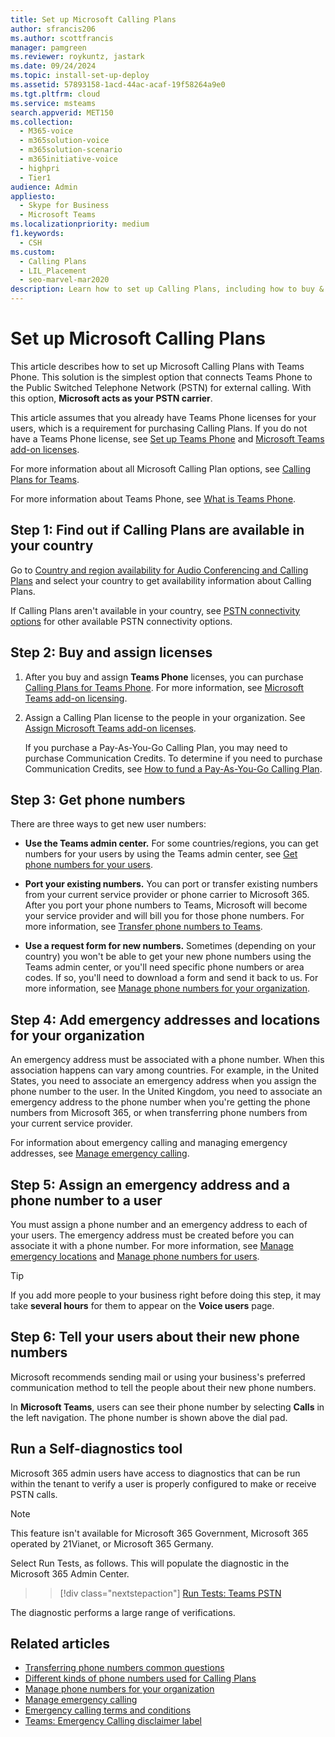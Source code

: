 ```yaml
---
title: Set up Microsoft Calling Plans
author: sfrancis206
ms.author: scottfrancis
manager: pamgreen
ms.reviewer: roykuntz, jastark
ms.date: 09/24/2024
ms.topic: install-set-up-deploy
ms.assetid: 57893158-1acd-44ac-acaf-19f58264a9e0
ms.tgt.pltfrm: cloud
ms.service: msteams
search.appverid: MET150
ms.collection: 
  - M365-voice
  - m365solution-voice
  - m365solution-scenario
  - m365initiative-voice
  - highpri
  - Tier1
audience: Admin
appliesto: 
  - Skype for Business
  - Microsoft Teams
ms.localizationpriority: medium
f1.keywords: 
  - CSH
ms.custom: 
  - Calling Plans
  - LIL_Placement
  - seo-marvel-mar2020
description: Learn how to set up Calling Plans, including how to buy & assign licenses, get phone numbers, and add emergency addresses & locations.
---
```

# Set up Microsoft Calling Plans

This article describes how to set up Microsoft Calling Plans with Teams Phone. This solution is the simplest option that connects Teams Phone to the Public Switched Telephone Network (PSTN) for external calling. With this option, **Microsoft acts as your PSTN carrier**.

This article assumes that you already have Teams Phone licenses for your users, which is a requirement for purchasing Calling Plans. If you do not have a Teams Phone license, see [Set up Teams Phone](setting-up-your-phone-system.md) and [Microsoft Teams add-on licenses](./teams-add-on-licensing/microsoft-teams-add-on-licensing.md).

For more information about all Microsoft Calling Plan options, see [Calling Plans for Teams](calling-plans-for-office-365.md).

For more information about Teams Phone, see [What is Teams Phone](what-is-phone-system-in-office-365.md).

## Step 1: Find out if Calling Plans are available in your country

Go to [Country and region availability for Audio Conferencing and Calling Plans](country-and-region-availability-for-audio-conferencing-and-calling-plans/country-and-region-availability-for-audio-conferencing-and-calling-plans.md) and select your country to get availability information about Calling Plans.

If Calling Plans aren't available in your country, see [PSTN connectivity options](pstn-connectivity.md) for other available PSTN connectivity options.
  
## Step 2: Buy and assign licenses

1. After you buy and assign **Teams Phone** licenses, you can purchase [Calling Plans for Teams Phone](calling-plans-for-office-365.md). For more information, see [Microsoft Teams add-on licensing](./teams-add-on-licensing/microsoft-teams-add-on-licensing.md).
  
2. Assign a Calling Plan license to the people in your organization. See [Assign Microsoft Teams add-on licenses](./teams-add-on-licensing/assign-teams-add-on-licenses.md).

   If you purchase a Pay-As-You-Go Calling Plan, you may need to purchase Communication Credits. To determine if you need to purchase Communication Credits, see [How to fund a Pay-As-You-Go Calling Plan](calling-plans-for-office-365.md#how-to-fund-a-pay-as-you-go-calling-plan).

## Step 3: Get phone numbers

There are three ways to get new user numbers:

- **Use the Teams admin center.** For some countries/regions, you can get numbers for your users by using the Teams admin center, see [Get phone numbers for your users](getting-phone-numbers-for-your-users.md).

- **Port your existing numbers.** You can port or transfer existing numbers from your current service provider or phone carrier to Microsoft 365. After you port your phone numbers to Teams, Microsoft will become your service provider and will bill you for those phone numbers. For more information, see [Transfer phone numbers to Teams](phone-number-calling-plans/transfer-phone-numbers-to-teams.md).
  
- **Use a request form for new numbers.** Sometimes (depending on your country) you won't be able to get your new phone numbers using the Teams admin center, or you'll need specific phone numbers or area codes. If so, you'll need to download a form and send it back to us. For more information, see [Manage phone numbers for your organization](manage-phone-numbers-for-your-organization/manage-phone-numbers-for-your-organization.md).


## Step 4: Add emergency addresses and locations for your organization
<a name="bkmk_add_addresses"> </a>

An emergency address must be associated with a phone number. When this association happens can vary among countries. For example, in the United States, you need to associate an emergency address when you assign the phone number to the user. In the United Kingdom, you need to associate an emergency address to the phone number when you're getting the phone numbers from Microsoft 365, or when transferring phone numbers from your current service provider.

For information about emergency calling and managing emergency addresses, see [Manage emergency calling](what-are-emergency-locations-addresses-and-call-routing.md).

## Step 5: Assign an emergency address and a phone number to a user
<a name="bkmk_add_addresses"> </a>

You must assign a phone number and an emergency address to each of your users. The emergency address must be created before you can associate it with a phone number. For more information, see [Manage emergency locations](assign-change-emergency-location-user.md) and [Manage phone numbers for users](assign-change-or-remove-a-phone-number-for-a-user.md).

> [!TIP]
> If you add more people to your business right before doing this step, it may take **several hours** for them to appear on the **Voice users** page.

## Step 6: Tell your users about their new phone numbers

Microsoft recommends sending mail or using your business's preferred communication method to tell the people about their new phone numbers.

In **Microsoft Teams**, users can see their phone number by selecting **Calls** in the left navigation. The phone number is shown above the dial pad.

## Run a Self-diagnostics tool

Microsoft 365 admin users have access to diagnostics that can be run within the tenant to verify a user is properly configured to make or receive PSTN calls.

> [!NOTE]
>This feature isn't available for Microsoft 365 Government, Microsoft 365 operated by 21Vianet, or Microsoft 365 Germany.

Select Run Tests, as follows. This will populate the diagnostic in the Microsoft 365 Admin Center.
>> [!div class="nextstepaction"]
>> [Run Tests: Teams PSTN](https://aka.ms/TeamsPSTNDiag)

The diagnostic performs a large range of verifications.
  
## Related articles

- [Transferring phone numbers common questions](./phone-number-calling-plans/port-order-overview.md)
- [Different kinds of phone numbers used for Calling Plans](different-kinds-of-phone-numbers-used-for-calling-plans.md)
- [Manage phone numbers for your organization](manage-phone-numbers-for-your-organization/manage-phone-numbers-for-your-organization.md)
- [Manage emergency calling](what-are-emergency-locations-addresses-and-call-routing.md)
- [Emergency calling terms and conditions](emergency-calling-terms-and-conditions.md)
- [Teams: Emergency Calling disclaimer label](https://download.microsoft.com/download/9/9/0/990e24c1-eb49-4b52-9306-dbd4c864ed91/emergency-calling-label-(en-us)-(v.1.0).zip)
